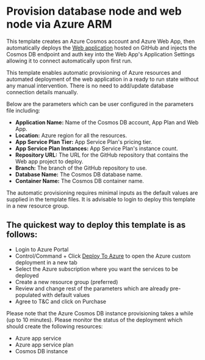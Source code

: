 # Provision database node and web node via Azure ARM

This template creates an Azure Cosmos account and Azure Web App, then automatically deploys the [Web application](https://github.com/ramamurthyk/web-app) hosted on GitHub and injects the Cosmos DB endpoint and auth key into the Web App's Application Settings allowing it to connect automatically upon first run.

This template enables automatic provisioning of Azure resources and automated deployment of the web application in a ready to run state without any manual intervention. There is no need to add/update database connection details manually.

Below are the parameters which can be user configured in the parameters file including:

- **Application Name:** Name of the Cosmos DB account, App Plan and Web App.
- **Location:** Azure region for all the resources.
- **App Service Plan Tier:** App Service Plan's pricing tier.
- **App Service Plan Instances:** App Service Plan's instance count.
- **Repository URL:** The URL for the GitHub repository that contains the Web app project to deploy.
- **Branch:** The branch of the GitHub repository to use.
- **Database Name:** The Cosmos DB database name.
- **Container Name:** The Cosmos DB container name.

The automatic provisioning requires minimal inputs as the default values are supplied in the template files. It is advisable to login to deploy this template in a new resource group.

## The quickest way to deploy this template is as follows:
- Login to Azure Portal
- Control/Command + Click [Deploy To Azure](https://portal.azure.com/#create/Microsoft.Template/uri/https%3A%2F%2Fraw.githubusercontent.com%2Framamurthyk%2Fapp-deploy%2Fmaster%2Fazuredeploy.json) to open the Azure custom deployment in a new tab
- Select the Azure subscription where you want the services to be deployed
- Create a new resource group (preferred)
- Review and change rest of the parameters which are already pre-populated with default values
- Agree to T&C and click on Purchase

Please note that the Azure Cosmos DB instance provisioning takes a while (up to 10 minutes). Please monitor the status of the deployment which should create the following resources:
- Azure app service
- Azure app service plan
- Cosmos DB instance
